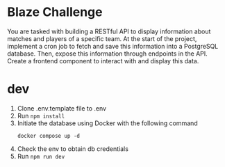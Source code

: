 # Blaze Challenge

You are tasked with building a RESTful API to display information about matches and players of a specific team.
At the start of the project, implement a cron job to fetch and save this information into a PostgreSQL database.
Then, expose this information through endpoints in the API.
Create a frontend component to interact with and display this data.

# dev

1. Clone .env.template file to .env
2. Run `npm install`
3. Initiate the database using Docker with the following command
   ```
   docker compose up -d
   ```
4. Check the env to obtain db credentials
5. Run `npm run dev`
